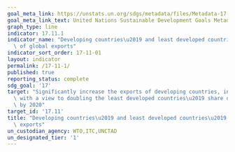 ```yaml
---
goal_meta_link: https://unstats.un.org/sdgs/metadata/files/Metadata-17-11-01.pdf
goal_meta_link_text: United Nations Sustainable Development Goals Metadata (pdf 468kB)
graph_type: line
indicator: 17.11.1
indicator_name: "Developing countries\u2019 and least developed countries\u2019 share\
  \ of global exports"
indicator_sort_order: 17-11-01
layout: indicator
permalink: /17-11-1/
published: true
reporting_status: complete
sdg_goal: '17'
target: "Significantly increase the exports of developing countries, in particular\
  \ with a view to doubling the least developed countries\u2019 share of global exports\
  \ by 2020"
target_id: '17.11'
title: "Developing countries\u2019 and least developed countries\u2019 share of global\
  \ exports"
un_custodian_agency: WTO,ITC,UNCTAD
un_designated_tier: '1'
---
```

